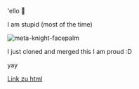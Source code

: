 'ello 👋

I am stupid (most of the time)

![meta-knight-facepalm](https://github.com/user-attachments/assets/d20aa39e-62bb-49d5-850d-fb61f14e1d23)

I just cloned and merged this I am proud :D

yay

[Link zu html](/Test.html)

